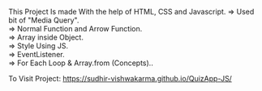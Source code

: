 This Project Is made With the help of HTML, CSS and Javascript.
=> Used bit of "Media Query".        
=> Normal Function and Arrow Function.      
=> Array inside Object.       
=> Style Using JS.      
=> EventListener.        
=> For Each Loop & Array.from (Concepts)..

To Visit Project:     https://sudhir-vishwakarma.github.io/QuizApp-JS/
